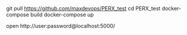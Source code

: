 git pull https://github.com/maxdevops/PERX_test
cd PERX_test
docker-compose build
docker-compose up

open http://user:password@localhost:5000/

